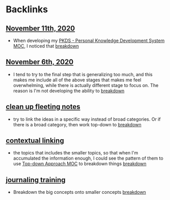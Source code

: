 
# Backlinks
## [November 11th, 2020](<November 11th, 2020.md>)
- When developing my [PKDS - Personal Knowledge Development System MOC](<PKDS - Personal Knowledge Development System MOC.md>), I noticed that [breakdown](<breakdown.md>)

## [November 6th, 2020](<November 6th, 2020.md>)
- I tend to try to the final step that is generalizing too much, and this makes me include all of the above stages that makes me feel overwhelming, while there is actually different stage to focus on. The reason is I'm not developing the ability to [breakdown](<breakdown.md>)

## [clean up fleeting notes](<clean up fleeting notes.md>)
- try to link the ideas in a specific way instead of broad categories. Or if there is a broad category, then work top-down to [breakdown](<breakdown.md>)

## [contextual linking](<contextual linking.md>)
- the topics that includes the smaller topics, so that when I'm accumulated the information enough, I could see the pattern of them to use [Top-down Approach MOC](<Top-down Approach MOC.md>) to breakdown things [breakdown](<breakdown.md>)

## [journaling training](<journaling training.md>)
- Breakdown the big concepts onto smaller concepts [breakdown](<breakdown.md>)

